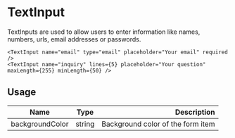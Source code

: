 <!-- 
This is an auto-generated markdown. 
You can change it in "src/molecules/TextInput.js" and run build:docs to update this file.
-->
# TextInput
TextInputs are used to allow users to enter information like names, numbers, urls, email addresses or passwords.

```example
<TextInput name="email" type="email" placeholder="Your email" required />
<TextInput name="inquiry" lines={5} placeholder="Your question" maxLength={255} minLength={50} />
```
## Usage
| Name        | Type           | Description  |
| ----------- |:--------------:| ------------:|
|backgroundColor|string|Background color of the form item

